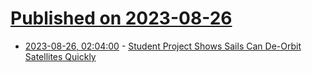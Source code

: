 # [Published on 2023-08-26](index.md)

* [2023-08-26, 02:04:00](https://soylentnews.org/article.pl?sid=23/08/25/0329207&from=rss) - [Student Project Shows Sails Can De-Orbit Satellites Quickly](https://soylentnews.org/article.pl?sid=23/08/25/0329207&from=rss)
